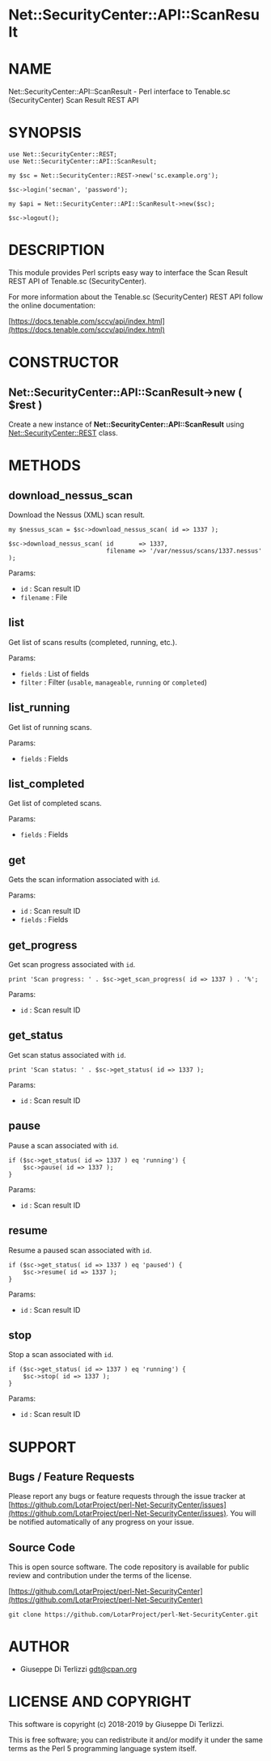 # Net::SecurityCenter::API::ScanResult
# NAME

Net::SecurityCenter::API::ScanResult - Perl interface to Tenable.sc (SecurityCenter) Scan Result REST API

# SYNOPSIS

    use Net::SecurityCenter::REST;
    use Net::SecurityCenter::API::ScanResult;

    my $sc = Net::SecurityCenter::REST->new('sc.example.org');

    $sc->login('secman', 'password');

    my $api = Net::SecurityCenter::API::ScanResult->new($sc);

    $sc->logout();

# DESCRIPTION

This module provides Perl scripts easy way to interface the Scan Result REST API of Tenable.sc
(SecurityCenter).

For more information about the Tenable.sc (SecurityCenter) REST API follow the online documentation:

[https://docs.tenable.com/sccv/api/index.html](https://docs.tenable.com/sccv/api/index.html)

# CONSTRUCTOR

## Net::SecurityCenter::API::ScanResult->new ( $rest )

Create a new instance of **Net::SecurityCenter::API::ScanResult** using [Net::SecurityCenter::REST](net-securitycenter-rest.md) class.

# METHODS

## download\_nessus\_scan

Download the Nessus (XML) scan result.

    my $nessus_scan = $sc->download_nessus_scan( id => 1337 );

    $sc->download_nessus_scan( id       => 1337,
                               filename => '/var/nessus/scans/1337.nessus' );

Params:

- `id` : Scan result ID
- `filename` : File

## list

Get list of scans results (completed, running, etc.).

Params:

- `fields` : List of fields
- `filter` : Filter (`usable`, `manageable`, `running` or `completed`)

## list\_running

Get list of running scans.

Params:

- `fields` : Fields

## list\_completed

Get list of completed scans.

Params:

- `fields` : Fields

## get

Gets the scan information associated with `id`.

Params:

- `id` : Scan result ID
- `fields` : Fields

## get\_progress

Get scan progress associated with `id`.

    print 'Scan progress: ' . $sc->get_scan_progress( id => 1337 ) . '%';

Params:

- `id` : Scan result ID

## get\_status

Get scan status associated with `id`.

    print 'Scan status: ' . $sc->get_status( id => 1337 );

Params:

- `id` : Scan result ID

## pause

Pause a scan associated with `id`.

    if ($sc->get_status( id => 1337 ) eq 'running') {
        $sc->pause( id => 1337 );
    }

Params:

- `id` : Scan result ID

## resume

Resume a paused scan associated with `id`.

    if ($sc->get_status( id => 1337 ) eq 'paused') {
        $sc->resume( id => 1337 );
    }

Params:

- `id` : Scan result ID

## stop

Stop a scan associated with `id`.

    if ($sc->get_status( id => 1337 ) eq 'running') {
        $sc->stop( id => 1337 );
    }

Params:

- `id` : Scan result ID

# SUPPORT

## Bugs / Feature Requests

Please report any bugs or feature requests through the issue tracker
at [https://github.com/LotarProject/perl-Net-SecurityCenter/issues](https://github.com/LotarProject/perl-Net-SecurityCenter/issues).
You will be notified automatically of any progress on your issue.

## Source Code

This is open source software.  The code repository is available for
public review and contribution under the terms of the license.

[https://github.com/LotarProject/perl-Net-SecurityCenter](https://github.com/LotarProject/perl-Net-SecurityCenter)

    git clone https://github.com/LotarProject/perl-Net-SecurityCenter.git

# AUTHOR

- Giuseppe Di Terlizzi <gdt@cpan.org>

# LICENSE AND COPYRIGHT

This software is copyright (c) 2018-2019 by Giuseppe Di Terlizzi.

This is free software; you can redistribute it and/or modify it under
the same terms as the Perl 5 programming language system itself.
